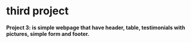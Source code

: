 <h1>third project</h1>

**Project 3: is simple webpage that have header, table, testimonials with pictures, simple form and footer.**
